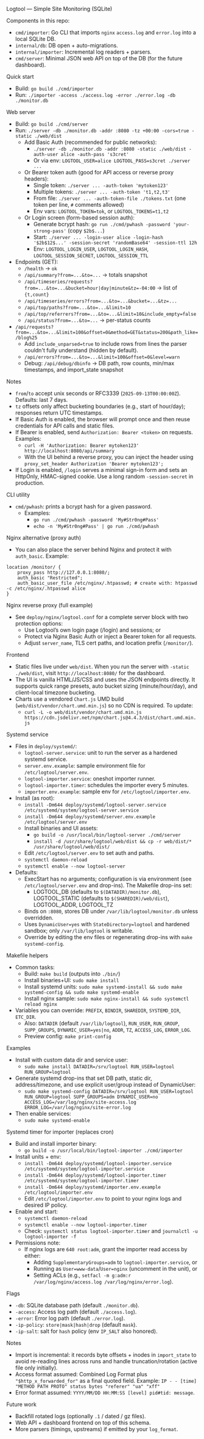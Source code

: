 Logtool — Simple Site Monitoring (SQLite)

Components in this repo:
- `cmd/importer`: Go CLI that imports `nginx` `access.log` and `error.log` into a local SQLite DB.
- `internal/db`: DB open + auto-migrations.
- `internal/importer`: Incremental log readers + parsers.
- `cmd/server`: Minimal JSON web API on top of the DB (for the future dashboard).

Quick start
- Build: `go build ./cmd/importer`
- Run: `./importer -access ./access.log -error ./error.log -db ./monitor.db`

Web server
- Build: `go build ./cmd/server`
- Run: `./server -db ./monitor.db -addr :8080 -tz +00:00 -cors=true -static ./web/dist`
  - Add Basic Auth (recommended for public networks):
    - `./server -db ./monitor.db -addr :8080 -static ./web/dist -auth-user alice -auth-pass 's3cret'`
    - Or via env: `LOGTOOL_USER=alice LOGTOOL_PASS=s3cret ./server ...`
  - Or Bearer token auth (good for API access or reverse proxy headers):
    - Single token: `./server ... -auth-token 'mytoken123'`
    - Multiple tokens: `./server ... -auth-token 't1,t2,t3'`
    - From file: `./server ... -auth-token-file ./tokens.txt` (one token per line, `#` comments allowed)
    - Env vars: `LOGTOOL_TOKEN=tok`, or `LOGTOOL_TOKENS=t1,t2`
  - Or Login screen (form-based session auth):
    - Generate bcrypt hash: `go run ./cmd/pwhash -password 'your-strong-pass'` (copy `$2b$...`)
    - Start: `./server ... -login-user alice -login-hash '$2b$12$...' -session-secret 'randomBase64' -session-ttl 12h`
    - Env: `LOGTOOL_LOGIN_USER`, `LOGTOOL_LOGIN_HASH`, `LOGTOOL_SESSION_SECRET`, `LOGTOOL_SESSION_TTL`
- Endpoints (GET):
  - `/health` → `ok`
  - `/api/summary?from=...&to=...` → totals snapshot
  - `/api/timeseries/requests?from=...&to=...&bucket=hour|day|minute&tz=-04:00` → list of `{t,count}`
  - `/api/timeseries/errors?from=...&to=...&bucket=...&tz=...`
  - `/api/top/paths?from=...&to=...&limit=10`
  - `/api/top/referrers?from=...&to=...&limit=10&include_empty=false`
  - `/api/status?from=...&to=...` → per-status counts
- `/api/requests?from=...&to=...&limit=100&offset=0&method=GET&status=200&path_like=/blog%25`
  - Add `include_unparsed=true` to include rows from lines the parser couldn't fully understand (hidden by default).
  - `/api/errors?from=...&to=...&limit=100&offset=0&level=warn`
  - Debug: `/api/debug/dbinfo` → DB path, row counts, min/max timestamps, and import_state snapshot

Notes
- `from`/`to` accept unix seconds or RFC3339 (`2025-09-13T00:00:00Z`). Defaults: last 7 days.
- `tz` offsets only affect bucketing boundaries (e.g., start of hour/day); responses return UTC timestamps.
 - If Basic Auth is enabled, the browser will prompt once and then reuse credentials for API calls and static files.
 - If Bearer is enabled, send `Authorization: Bearer <token>` on requests. Examples:
   - `curl -H 'Authorization: Bearer mytoken123' http://localhost:8080/api/summary`
   - With the UI behind a reverse proxy, you can inject the header using `proxy_set_header Authorization 'Bearer mytoken123';`
 - If Login is enabled, `/login` serves a minimal sign-in form and sets an HttpOnly, HMAC-signed cookie. Use a long random `-session-secret` in production.

CLI utility
- `cmd/pwhash`: prints a bcrypt hash for a given password.
  - Examples:
    - `go run ./cmd/pwhash -password 'My#Str0ng#Pass'`
    - `echo -n 'My#Str0ng#Pass' | go run ./cmd/pwhash`

Nginx alternative (proxy auth)
- You can also place the server behind Nginx and protect it with `auth_basic`. Example:

```
location /monitor/ {
    proxy_pass http://127.0.0.1:8080/;
    auth_basic "Restricted";
    auth_basic_user_file /etc/nginx/.htpasswd; # create with: htpasswd -c /etc/nginx/.htpasswd alice
}
```

Nginx reverse proxy (full example)
- See `deploy/nginx/logtool.conf` for a complete server block with two protection options:
  - Use Logtool’s own login page (/login) and sessions; or
  - Protect via Nginx Basic Auth or inject a Bearer token for all requests.
  - Adjust `server_name`, TLS cert paths, and location prefix (`/monitor/`).

Frontend
- Static files live under `web/dist`. When you run the server with `-static ./web/dist`, visit `http://localhost:8080/` for the dashboard.
- The UI is vanilla HTML/JS/CSS and uses the JSON endpoints directly. It supports quick range presets, auto bucket sizing (minute/hour/day), and client-local timezone bucketing.
- Charts use a vendored `Chart.js` UMD build (`web/dist/vendor/chart.umd.min.js`) so no CDN is required. To update:
  - `curl -L -o web/dist/vendor/chart.umd.min.js https://cdn.jsdelivr.net/npm/chart.js@4.4.3/dist/chart.umd.min.js`

Systemd service
- Files in `deploy/systemd/`:
  - `logtool-server.service`: unit to run the server as a hardened systemd service.
  - `server.env.example`: sample environment file for `/etc/logtool/server.env`.
  - `logtool-importer.service`: oneshot importer runner.
  - `logtool-importer.timer`: schedules the importer every 5 minutes.
  - `importer.env.example`: sample env for `/etc/logtool/importer.env`.
- Install (as root):
  - `install -Dm644 deploy/systemd/logtool-server.service /etc/systemd/system/logtool-server.service`
  - `install -Dm644 deploy/systemd/server.env.example /etc/logtool/server.env`
  - Install binaries and UI assets:
    - `go build -o /usr/local/bin/logtool-server ./cmd/server`
    - `install -d /usr/share/logtool/web/dist && cp -r web/dist/* /usr/share/logtool/web/dist/`
  - Edit `/etc/logtool/server.env` to set auth and paths.
  - `systemctl daemon-reload`
  - `systemctl enable --now logtool-server`
- Defaults:
  - ExecStart has no arguments; configuration is via environment (see `/etc/logtool/server.env` and drop-ins). The Makefile drop-ins set:
    - LOGTOOL_DB (defaults to `$(DATADIR)/monitor.db`), LOGTOOL_STATIC (defaults to `$(SHAREDIR)/web/dist`), LOGTOOL_ADDR, LOGTOOL_TZ
  - Binds on `:8080`, stores DB under `/var/lib/logtool/monitor.db` unless overridden.
  - Uses `DynamicUser=yes` with `StateDirectory=logtool` and hardened sandbox; only `/var/lib/logtool` is writable.
  - Override by editing the env files or regenerating drop-ins with `make systemd-config`.

Makefile helpers
- Common tasks:
  - Build: `make build` (outputs into `./bin/`)
  - Install binaries+UI: `sudo make install`
  - Install systemd units: `sudo make systemd-install && sudo make systemd-config && sudo make systemd-enable`
  - Install nginx sample: `sudo make nginx-install && sudo systemctl reload nginx`
- Variables you can override: `PREFIX`, `BINDIR`, `SHAREDIR`, `SYSTEMD_DIR`, `ETC_DIR`.
  - Also: `DATADIR` (default `/var/lib/logtool`), `RUN_USER`, `RUN_GROUP`, `SUPP_GROUPS`, `DYNAMIC_USER=yes|no`, `ADDR`, `TZ`, `ACCESS_LOG`, `ERROR_LOG`.
  - Preview config: `make print-config`

Examples
- Install with custom data dir and service user:
  - `sudo make install DATADIR=/srv/logtool RUN_USER=logtool RUN_GROUP=logtool`
- Generate systemd drop-ins that set DB path, static dir, address/timezone, and use explicit user/group instead of DynamicUser:
  - `sudo make systemd-config DATADIR=/srv/logtool RUN_USER=logtool RUN_GROUP=logtool SUPP_GROUPS=adm DYNAMIC_USER=no ACCESS_LOG=/var/log/nginx/site-access.log ERROR_LOG=/var/log/nginx/site-error.log`
- Then enable services:
  - `sudo make systemd-enable`

Systemd timer for importer (replaces cron)
- Build and install importer binary:
  - `go build -o /usr/local/bin/logtool-importer ./cmd/importer`
- Install units + env:
  - `install -Dm644 deploy/systemd/logtool-importer.service /etc/systemd/system/logtool-importer.service`
  - `install -Dm644 deploy/systemd/logtool-importer.timer /etc/systemd/system/logtool-importer.timer`
  - `install -Dm644 deploy/systemd/importer.env.example /etc/logtool/importer.env`
  - Edit `/etc/logtool/importer.env` to point to your nginx logs and desired IP policy.
- Enable and start:
  - `systemctl daemon-reload`
  - `systemctl enable --now logtool-importer.timer`
  - Check: `systemctl status logtool-importer.timer` and `journalctl -u logtool-importer -f`
- Permissions note:
  - If nginx logs are `640 root:adm`, grant the importer read access by either:
    - Adding `SupplementaryGroups=adm` to `logtool-importer.service`, or
    - Running as `User=www-data`/`User=nginx` (uncomment in the unit), or
    - Setting ACLs (e.g., `setfacl -m g:adm:r /var/log/nginx/access.log /var/log/nginx/error.log`).

Flags
- `-db`: SQLite database path (default `./monitor.db`).
- `-access`: Access log path (default `./access.log`).
- `-error`: Error log path (default `./error.log`).
- `-ip-policy`: `store|mask|hash|drop` (default `mask`).
- `-ip-salt`: salt for `hash` policy (env `IP_SALT` also honored).

Notes
- Import is incremental: it records byte offsets + inodes in `import_state` to avoid re-reading lines across runs and handle truncation/rotation (active file only initially).
- Access format assumed: Combined Log Format plus `"$http_x_forwarded_for"` as a final quoted field.
  Example: `IP - - [time] "METHOD PATH PROTO" status bytes "referer" "ua" "xff"`
- Error format assumed: `YYYY/MM/DD HH:MM:SS [level] pid#tid: message`.

Future work
- Backfill rotated logs (optionally `.1` / dated / gz files).
- Web API + dashboard frontend on top of this schema.
- More parsers (timings, upstreams) if emitted by your `log_format`.
